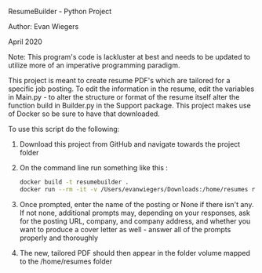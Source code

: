 ResumeBuilder - Python Project

Author: Evan Wiegers

April 2020

Note: This program's code is lackluster at best and needs to be updated to utilize more of an imperative programming paradigm.

This project is meant to create resume PDF's which are tailored for a specific job posting. To edit the 
information in the resume, edit the variables in Main.py - to alter the structure or format of the resume itself alter 
the function build in Builder.py in the Support package. This project makes use of Docker so be sure to have that downloaded.

To use this script do the following:

1) Download this project from GitHub and navigate towards the project folder

2) On the command line run something like this :
	```bash
	docker build -t resumebuilder .
	docker run --rm -it -v /Users/evanwiegers/Downloads:/home/resumes resumebuilder
	```

3) Once prompted, enter the name of the posting or None if there isn't any.  If not none, additional prompts may, 
depending on your responses, ask for the posting URL, company, and company address, and whether you want to produce a 
cover letter as well - answer all of the prompts properly and thoroughly

4) The new, tailored PDF should then appear in the folder volume mapped to the /home/resumes folder
